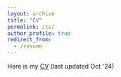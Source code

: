 ```yaml
---
layout: archive
title: "CV"
permalink: /cv/
author_profile: true
redirect_from:
  - /resume
---
```


Here is my [CV](https://marcoguerra192.github.io/files/CVMarcoGuerra.pdf) (last updated Oct '24)
